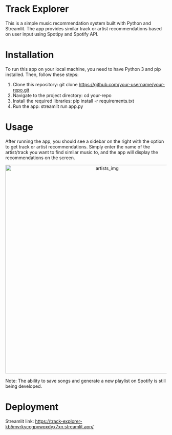 # Track Explorer

This is a simple music recommendation system built with Python and Streamlit. The app provides similar track or artist recommendations
based on user input using Spotipy and Spotify API.

# Installation
To run this app on your local machine, you need to have Python 3 and pip installed. Then, follow these steps:

  1. Clone this repository: git clone https://github.com/your-username/your-repo.git
  2. Navigate to the project directory: cd your-repo
  3. Install the required libraries: pip install -r requirements.txt
  4. Run the app: streamlit run app.py

# Usage
After running the app, you should see a sidebar on the right with the option to get track or artist recommendations. Simply
enter the name of the artist/track you want to find similar music to, and the app will display the recommendations on the screen.

<div align="center"> 
<img width="620" height="650" alt="artists_img" src="https://github.com/Yooniii/Track-Explorer/assets/111259968/7c966ccb-b12d-4b10-a785-3be244b0b0d0">
</div>


Note: The ability to save songs and generate a new playlist on Spotify is still being developed. 

# Deployment
Streamlit link: https://track-explorer-kb5mvrkyccgpxwqxdyx7xn.streamlit.app/ 
